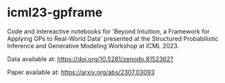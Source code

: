 # icml23-gpframe
Code and intereactive notebooks for 'Beyond Intuition, a Framework for Applying GPs to Real-World Data' presented at the Structured Probabilistic Inference and Generative Modeling Workshop at ICML 2023.

Data available at:
<https://doi.org/10.5281/zenodo.8152362?>

Paper available at:
<https://arxiv.org/abs/2307.03093>

